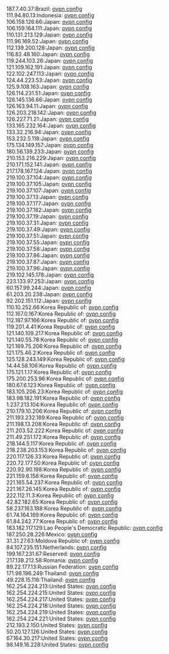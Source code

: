 187.7.40.37:Brazil: [ovpn config](vpn/187_7_40_37.ovpn)  
111.94.80.13:Indonesia: [ovpn config](vpn/111_94_80_13.ovpn)  
106.158.126.66:Japan: [ovpn config](vpn/106_158_126_66.ovpn)  
106.159.164.111:Japan: [ovpn config](vpn/106_159_164_111.ovpn)  
110.131.213.129:Japan: [ovpn config](vpn/110_131_213_129.ovpn)  
111.96.169.52:Japan: [ovpn config](vpn/111_96_169_52.ovpn)  
112.139.200.128:Japan: [ovpn config](vpn/112_139_200_128.ovpn)  
116.82.48.160:Japan: [ovpn config](vpn/116_82_48_160.ovpn)  
119.244.103.26:Japan: [ovpn config](vpn/119_244_103_26.ovpn)  
121.109.162.191:Japan: [ovpn config](vpn/121_109_162_191.ovpn)  
122.102.247.113:Japan: [ovpn config](vpn/122_102_247_113.ovpn)  
124.44.223.53:Japan: [ovpn config](vpn/124_44_223_53.ovpn)  
125.9.108.163:Japan: [ovpn config](vpn/125_9_108_163.ovpn)  
126.114.231.51:Japan: [ovpn config](vpn/126_114_231_51.ovpn)  
126.145.136.66:Japan: [ovpn config](vpn/126_145_136_66.ovpn)  
126.163.94.11:Japan: [ovpn config](vpn/126_163_94_11.ovpn)  
126.203.218.142:Japan: [ovpn config](vpn/126_203_218_142.ovpn)  
126.227.71.21:Japan: [ovpn config](vpn/126_227_71_21.ovpn)  
133.165.232.164:Japan: [ovpn config](vpn/133_165_232_164.ovpn)  
133.32.216.94:Japan: [ovpn config](vpn/133_32_216_94.ovpn)  
153.232.5.118:Japan: [ovpn config](vpn/153_232_5_118.ovpn)  
175.134.149.157:Japan: [ovpn config](vpn/175_134_149_157.ovpn)  
180.56.139.233:Japan: [ovpn config](vpn/180_56_139_233.ovpn)  
210.153.216.229:Japan: [ovpn config](vpn/210_153_216_229.ovpn)  
210.171.152.141:Japan: [ovpn config](vpn/210_171_152_141.ovpn)  
217.178.167.124:Japan: [ovpn config](vpn/217_178_167_124.ovpn)  
219.100.37.104:Japan: [ovpn config](vpn/219_100_37_104.ovpn)  
219.100.37.105:Japan: [ovpn config](vpn/219_100_37_105.ovpn)  
219.100.37.107:Japan: [ovpn config](vpn/219_100_37_107.ovpn)  
219.100.37.13:Japan: [ovpn config](vpn/219_100_37_13.ovpn)  
219.100.37.177:Japan: [ovpn config](vpn/219_100_37_177.ovpn)  
219.100.37.182:Japan: [ovpn config](vpn/219_100_37_182.ovpn)  
219.100.37.19:Japan: [ovpn config](vpn/219_100_37_19.ovpn)  
219.100.37.31:Japan: [ovpn config](vpn/219_100_37_31.ovpn)  
219.100.37.49:Japan: [ovpn config](vpn/219_100_37_49.ovpn)  
219.100.37.51:Japan: [ovpn config](vpn/219_100_37_51.ovpn)  
219.100.37.55:Japan: [ovpn config](vpn/219_100_37_55.ovpn)  
219.100.37.58:Japan: [ovpn config](vpn/219_100_37_58.ovpn)  
219.100.37.86:Japan: [ovpn config](vpn/219_100_37_86.ovpn)  
219.100.37.87:Japan: [ovpn config](vpn/219_100_37_87.ovpn)  
219.100.37.96:Japan: [ovpn config](vpn/219_100_37_96.ovpn)  
219.102.145.178:Japan: [ovpn config](vpn/219_102_145_178.ovpn)  
223.133.97.253:Japan: [ovpn config](vpn/223_133_97_253.ovpn)  
60.157.99.244:Japan: [ovpn config](vpn/60_157_99_244.ovpn)  
61.203.20.238:Japan: [ovpn config](vpn/61_203_20_238.ovpn)  
92.202.151.112:Japan: [ovpn config](vpn/92_202_151_112.ovpn)  
110.10.252.66:Korea Republic of: [ovpn config](vpn/110_10_252_66.ovpn)  
112.167.0.167:Korea Republic of: [ovpn config](vpn/112_167_0_167.ovpn)  
112.187.97.166:Korea Republic of: [ovpn config](vpn/112_187_97_166.ovpn)  
119.201.4.41:Korea Republic of: [ovpn config](vpn/119_201_4_41.ovpn)  
121.140.109.217:Korea Republic of: [ovpn config](vpn/121_140_109_217.ovpn)  
121.140.55.78:Korea Republic of: [ovpn config](vpn/121_140_55_78.ovpn)  
121.169.75.206:Korea Republic of: [ovpn config](vpn/121_169_75_206.ovpn)  
121.175.46.2:Korea Republic of: [ovpn config](vpn/121_175_46_2.ovpn)  
125.128.243.149:Korea Republic of: [ovpn config](vpn/125_128_243_149.ovpn)  
14.44.58.106:Korea Republic of: [ovpn config](vpn/14_44_58_106.ovpn)  
175.121.1.17:Korea Republic of: [ovpn config](vpn/175_121_1_17.ovpn)  
175.200.253.96:Korea Republic of: [ovpn config](vpn/175_200_253_96.ovpn)  
180.67.6.123:Korea Republic of: [ovpn config](vpn/180_67_6_123.ovpn)  
183.105.206.23:Korea Republic of: [ovpn config](vpn/183_105_206_23.ovpn)  
183.98.182.191:Korea Republic of: [ovpn config](vpn/183_98_182_191.ovpn)  
1.237.213.104:Korea Republic of: [ovpn config](vpn/1_237_213_104.ovpn)  
210.179.10.206:Korea Republic of: [ovpn config](vpn/210_179_10_206.ovpn)  
211.193.232.189:Korea Republic of: [ovpn config](vpn/211_193_232_189.ovpn)  
211.198.13.208:Korea Republic of: [ovpn config](vpn/211_198_13_208.ovpn)  
211.203.52.222:Korea Republic of: [ovpn config](vpn/211_203_52_222.ovpn)  
211.49.251.172:Korea Republic of: [ovpn config](vpn/211_49_251_172.ovpn)  
218.144.5.117:Korea Republic of: [ovpn config](vpn/218_144_5_117.ovpn)  
218.238.203.153:Korea Republic of: [ovpn config](vpn/218_238_203_153.ovpn)  
220.117.126.33:Korea Republic of: [ovpn config](vpn/220_117_126_33.ovpn)  
220.72.177.50:Korea Republic of: [ovpn config](vpn/220_72_177_50.ovpn)  
220.92.90.198:Korea Republic of: [ovpn config](vpn/220_92_90_198.ovpn)  
221.159.6.156:Korea Republic of: [ovpn config](vpn/221_159_6_156.ovpn)  
221.165.54.237:Korea Republic of: [ovpn config](vpn/221_165_54_237.ovpn)  
221.167.26.145:Korea Republic of: [ovpn config](vpn/221_167_26_145.ovpn)  
222.112.11.3:Korea Republic of: [ovpn config](vpn/222_112_11_3.ovpn)  
42.82.182.65:Korea Republic of: [ovpn config](vpn/42_82_182_65.ovpn)  
58.237.163.188:Korea Republic of: [ovpn config](vpn/58_237_163_188.ovpn)  
61.74.164.169:Korea Republic of: [ovpn config](vpn/61_74_164_169.ovpn)  
61.84.242.77:Korea Republic of: [ovpn config](vpn/61_84_242_77.ovpn)  
183.182.117.129:Lao People's Democratic Republic: [ovpn config](vpn/183_182_117_129.ovpn)  
187.250.28.226:Mexico: [ovpn config](vpn/187_250_28_226.ovpn)  
31.31.27.63:Moldova Republic of: [ovpn config](vpn/31_31_27_63.ovpn)  
84.107.235.151:Netherlands: [ovpn config](vpn/84_107_235_151.ovpn)  
199.167.231.67:Reserved: [ovpn config](vpn/199_167_231_67.ovpn)  
217.138.212.58:Romania: [ovpn config](vpn/217_138_212_58.ovpn)  
89.22.177.13:Russian Federation: [ovpn config](vpn/89_22_177_13.ovpn)  
171.98.196.249:Thailand: [ovpn config](vpn/171_98_196_249.ovpn)  
49.228.15.116:Thailand: [ovpn config](vpn/49_228_15_116.ovpn)  
162.254.224.213:United States: [ovpn config](vpn/162_254_224_213.ovpn)  
162.254.224.215:United States: [ovpn config](vpn/162_254_224_215.ovpn)  
162.254.224.217:United States: [ovpn config](vpn/162_254_224_217.ovpn)  
162.254.224.218:United States: [ovpn config](vpn/162_254_224_218.ovpn)  
162.254.224.219:United States: [ovpn config](vpn/162_254_224_219.ovpn)  
162.254.224.221:United States: [ovpn config](vpn/162_254_224_221.ovpn)  
212.193.2.150:United States: [ovpn config](vpn/212_193_2_150.ovpn)  
50.20.127.126:United States: [ovpn config](vpn/50_20_127_126.ovpn)  
67.164.30.217:United States: [ovpn config](vpn/67_164_30_217.ovpn)  
98.149.16.228:United States: [ovpn config](vpn/98_149_16_228.ovpn)  
